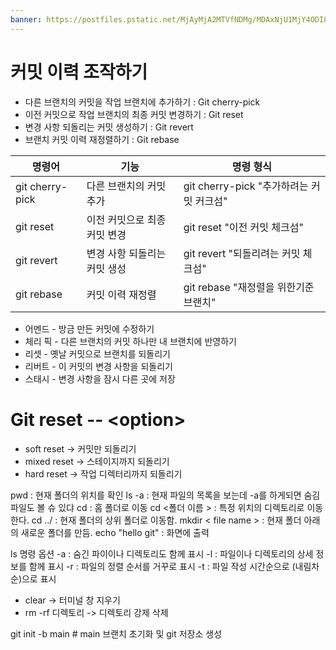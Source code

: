 ```yaml
---
banner: https://postfiles.pstatic.net/MjAyMjA2MTVfNDMg/MDAxNjU1MjY4ODI0ODg4.NHE-xl_VwI7GlDOdyGBGfPvgi4b3WofJq5fadADx4EUg.4_CGNiylDpdj06pW02VZe7ALbaW7SbpeJsYUAkGWk2kg.JPEG.qqqq527/e95d28632bbb9080270be77a47cc12cc.jpg?type=w773
---
```

# 커밋 이력 조작하기 
- 다른 브랜치의 커밋을 작업 브랜치에 추가하기 : Git cherry-pick
- 이전 커밋으로 작업 브랜치의 최종 커밋 변경하기 : Git reset 
- 변경 사항 되돌리는 커밋 생성하기 : Git revert
- 브랜치 커밋 이력 재정렬하기 : Git rebase 

| 명령어          | 기능                         | 명령 형식                                |
| --------------- | ---------------------------- | ---------------------------------------- |
| git cherry-pick | 다른 브랜치의 커밋 추가      | git cherry-pick "추가하려는 커밋 커크섬" |
| git reset       | 이전 커밋으로 최종 커밋 변경 | git reset "이전 커밋 체크섬"             |
| git revert      | 변경 사항 되돌리는 커밋 생성 | git revert "되돌리려는 커밋 체크섬"      |
| git rebase      | 커밋 이력 재정렬             | git rebase "재정렬을 위한기준 브랜치"                                         |


- 어멘드 - 방금 만든 커밋에 수정하기
- 체리 픽 - 다른 브랜치의 커밋 하나만 내 브랜치에 반영하기 
- 리셋 - 옛날 커밋으로 브랜치를 되돌리기
- 리버트 - 이 커밋의 변경 사항을 되돌리기 
- 스태시 - 변경 사항을 잠시 다른 곳에 저장

# Git reset -- \<option>
- soft reset -> 커밋만 되돌리기 
- mixed reset -> 스테이지까지 되돌리기 
- hard reset -> 작업 디렉터리까지 되돌리기 

pwd : 현재 폴더의 위치를 확인 
ls -a : 현재 파일의 목록을 보는데 -a를 하게되면 숨김 파일도 볼 슈 있댜 
cd : 홈 폴더로 이동 
cd <폴더 이름 > : 특정 위치의 디렉토리로 이동한다. 
cd ../ : 현재 폴더의 상위 폴더로 이동함. 
mkdir < file name > : 현재 폴더 아래의 새로운 폴더를 만듬. 
echo "hello git" :  화면에 출력 


ls 명령 옵션 
-a : 숨긴 파이이나 디렉토리도 함께 표시 
-l : 파일이나 디렉토리의 상세 정보를 함께 표시 
-r : 파일의 정렬 순서를 거꾸로 표시 
-t : 파일 작성 시간순으로 (내림차순)으로 표시 

- clear -> 터미널 창 지우기 
- rm -rf  디렉토리 -> 디렉토리 강제 삭제 


git init -b main  # main 브랜치 초기화 및 git 저장소 생성 

